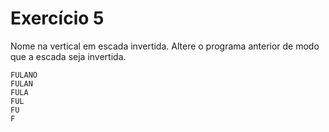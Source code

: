 # Exercício 5

Nome na vertical em escada invertida. Altere o programa anterior de modo que a escada seja invertida.

```
FULANO
FULAN
FULA
FUL
FU
F
```
